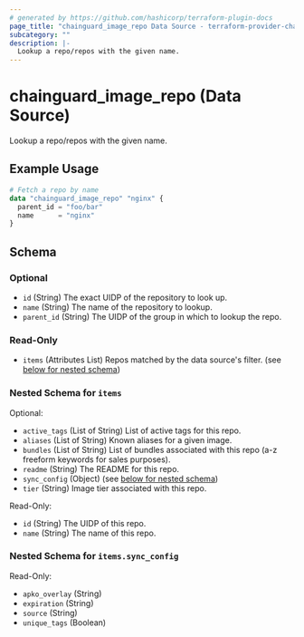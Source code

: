 ```yaml
---
# generated by https://github.com/hashicorp/terraform-plugin-docs
page_title: "chainguard_image_repo Data Source - terraform-provider-chainguard"
subcategory: ""
description: |-
  Lookup a repo/repos with the given name.
---
```


# chainguard_image_repo (Data Source)

Lookup a repo/repos with the given name.

## Example Usage

```terraform
# Fetch a repo by name
data "chainguard_image_repo" "nginx" {
  parent_id = "foo/bar"
  name      = "nginx"
}
```

<!-- schema generated by tfplugindocs -->
## Schema

### Optional

- `id` (String) The exact UIDP of the repository to look up.
- `name` (String) The name of the repository to lookup.
- `parent_id` (String) The UIDP of the group in which to lookup the repo.

### Read-Only

- `items` (Attributes List) Repos matched by the data source's filter. (see [below for nested schema](#nestedatt--items))

<a id="nestedatt--items"></a>
### Nested Schema for `items`

Optional:

- `active_tags` (List of String) List of active tags for this repo.
- `aliases` (List of String) Known aliases for a given image.
- `bundles` (List of String) List of bundles associated with this repo (a-z freeform keywords for sales purposes).
- `readme` (String) The README for this repo.
- `sync_config` (Object) (see [below for nested schema](#nestedatt--items--sync_config))
- `tier` (String) Image tier associated with this repo.

Read-Only:

- `id` (String) The UIDP of this repo.
- `name` (String) The name of this repo.

<a id="nestedatt--items--sync_config"></a>
### Nested Schema for `items.sync_config`

Read-Only:

- `apko_overlay` (String)
- `expiration` (String)
- `source` (String)
- `unique_tags` (Boolean)
